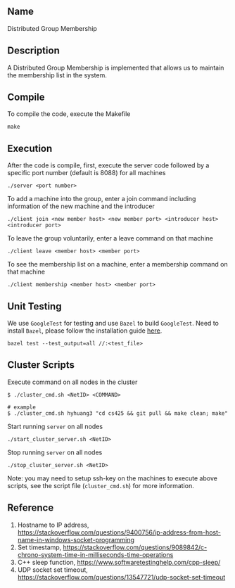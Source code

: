 ## Name
Distributed Group Membership

## Description
A Distributed Group Membership is implemented that allows us to maintain the membership list in the system.

## Compile
To compile the code, execute the Makefile
```
make
```

## Execution
After the code is compile, first, execute the server code followed by a specific port number (default is 8088) for all machines
```
./server <port number>
```

To add a machine into the group, enter a join command including information of the new machine and the introducer

```
./client join <new member host> <new member port> <introducer host> <introducer port>
```

To leave the group voluntarily, enter a leave command on that machine

```
./client leave <member host> <member port>
```

To see the membership list on a machine, enter a membership command on that machine

```
./client membership <member host> <member port>
```

## Unit Testing
We use `GoogleTest` for testing and use `Bazel` to build `GoogleTest`.
Need to install `Bazel`, please follow the installation guide [here](https://bazel.build/install).

```
bazel test --test_output=all //:<test_file>
```

## Cluster Scripts
Execute command on all nodes in the cluster
```
$ ./cluster_cmd.sh <NetID> <COMMAND>

# example
$ ./cluster_cmd.sh hyhuang3 "cd cs425 && git pull && make clean; make"
```

Start running `server` on all nodes
```
./start_cluster_server.sh <NetID>
```

Stop running `server` on all nodes
```
./stop_cluster_server.sh <NetID>
```

Note: you may need to setup ssh-key on the machines to execute above scripts, see the script file (`cluster_cmd.sh`) for more information.

## Reference
1. Hostname to IP address, https://stackoverflow.com/questions/9400756/ip-address-from-host-name-in-windows-socket-programming
2. Set timestamp, https://stackoverflow.com/questions/9089842/c-chrono-system-time-in-milliseconds-time-operations
3. C++ sleep function, https://www.softwaretestinghelp.com/cpp-sleep/
4. UDP socket set timeout, https://stackoverflow.com/questions/13547721/udp-socket-set-timeout

